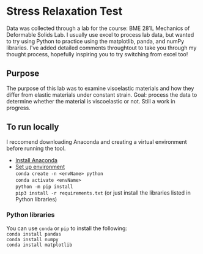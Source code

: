 # Stress Relaxation Test
Data was collected through a lab for the course: BME 281L Mechanics of Deformable Solids Lab.
I usually use excel to process lab data, but wanted to try using Python to practice using the matplotlib, panda, and numPy libraries.
I've added detailed comments throughtout to take you through my thought process, hopefully inspiring you to try switching from excel too!

## Purpose
The purpose of this lab was to examine visoelastic materials and how they differ from elastic materials under constant strain.
Goal: process the data to determine whether the material is viscoelastic or not.
Still a work in progress.

## To run locally
I reccomend downloading Anaconda and creating a virtual environment before running the tool.
* [Install Anaconda](https://docs.anaconda.com/anaconda/install/windows/)
* [Set up environment](https://docs.conda.io/projects/conda/en/latest/user-guide/tasks/manage-environments.html)
<br>  `conda create -n <envName> python`
<br>  `conda activate <envName>`
<br>  `python -m pip install`
<br>  `pip3 install -r requirements.txt` (or just install the libraries listed in Python libraries)

### Python libraries
You can use `conda` or `pip` to install the following:
<br> `conda install pandas`
<br> `conda install numpy`
<br> `conda install matplotlib`

